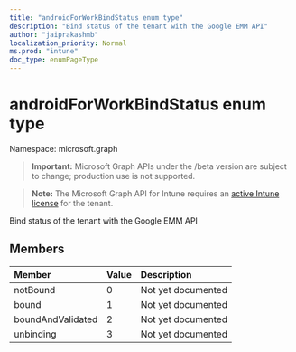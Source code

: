 ```yaml
---
title: "androidForWorkBindStatus enum type"
description: "Bind status of the tenant with the Google EMM API"
author: "jaiprakashmb"
localization_priority: Normal
ms.prod: "intune"
doc_type: enumPageType
---
```


# androidForWorkBindStatus enum type

Namespace: microsoft.graph

> **Important:** Microsoft Graph APIs under the /beta version are subject to change; production use is not supported.

> **Note:** The Microsoft Graph API for Intune requires an [active Intune license](https://go.microsoft.com/fwlink/?linkid=839381) for the tenant.

Bind status of the tenant with the Google EMM API

## Members
|Member|Value|Description|
|:---|:---|:---|
|notBound|0|Not yet documented|
|bound|1|Not yet documented|
|boundAndValidated|2|Not yet documented|
|unbinding|3|Not yet documented|
